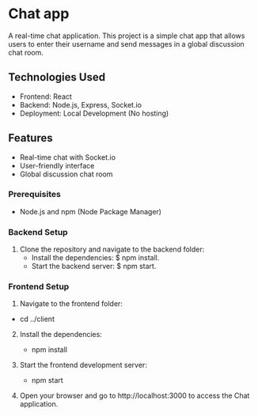 # Chat app

A real-time chat application. This project is a simple chat app that allows users to enter their username and send messages in a global discussion chat room.

## Technologies Used

- Frontend: React
- Backend: Node.js, Express, Socket.io
- Deployment: Local Development (No hosting)

## Features

- Real-time chat with Socket.io
- User-friendly interface
- Global discussion chat room

### Prerequisites

- Node.js and npm (Node Package Manager)

### Backend Setup

1. Clone the repository and navigate to the backend folder:
   - Install the dependencies: $ npm install.
   - Start the backend server: $ npm start.
     
### Frontend Setup
1.  Navigate to the frontend folder:
   - cd ../client
2. Install the dependencies:
    - npm install
3. Start the frontend development server:
    - npm start

4. Open your browser and go to http://localhost:3000 to access the Chat application.
